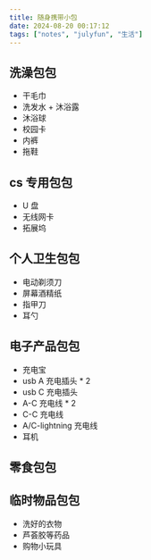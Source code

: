 ```yaml
---
title: 随身携带小包
date: 2024-08-20 00:17:12
tags: ["notes", "julyfun", "生活"]
---
```

## 洗澡包包

- 干毛巾
- 洗发水 + 沐浴露
- 沐浴球
- 校园卡
- 内裤
- 拖鞋

## cs 专用包包

- U 盘
- 无线网卡
- 拓展坞

## 个人卫生包包

- 电动剃须刀
- 屏幕酒精纸
- 指甲刀
- 耳勺

## 电子产品包包

- 充电宝
- usb A 充电插头 * 2
- usb C 充电插头
- A-C 充电线 * 2
- C-C 充电线
- A/C-lightning 充电线
- 耳机

## 零食包包

## 临时物品包包

- 洗好的衣物
- 芦荟胶等药品
- 购物小玩具
